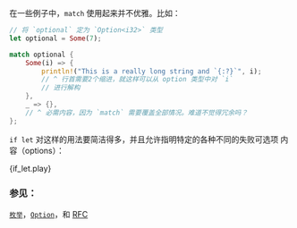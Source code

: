 在一些例子中，`match` 使用起来并不优雅。比如：
```rust
// 将 `optional` 定为 `Option<i32>` 类型
let optional = Some(7);

match optional {
    Some(i) => {
        println!("This is a really long string and `{:?}`", i);
        // ^ 行首需要2个缩进，就这样可以从 option 类型中对 `i`
        // 进行解构
    },
    _ => {},
    // ^ 必需内容，因为 `match` 需要覆盖全部情况。难道不觉得冗余吗？
};

```

`if let` 对这样的用法要简洁得多，并且允许指明特定的各种不同的失败可选项
内容（options）：

{if_let.play}

### 参见：

[`枚举`][enum]，[`Option`][option]，和 [RFC][if_let_rfc]

[enum]: ../../custom_types/enum.html
[if_let_rfc]: https://github.com/rust-lang/rfcs/pull/160
[option]: ../../std/option.html
